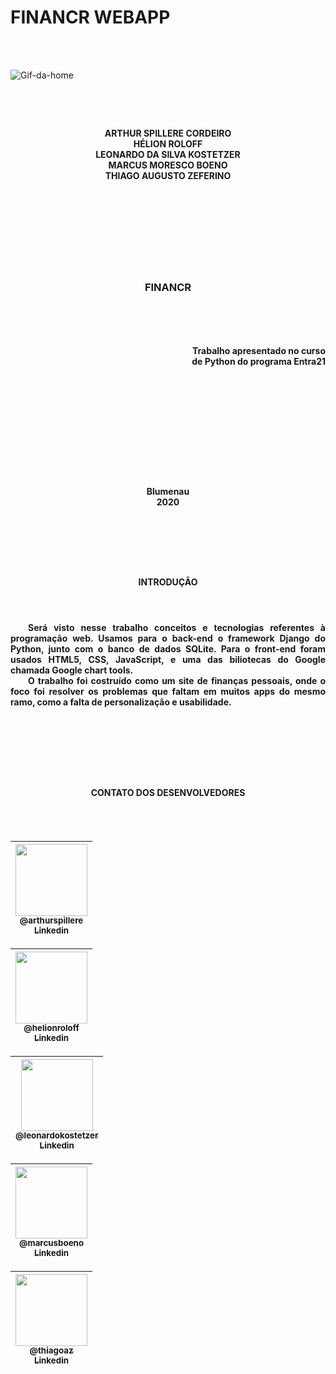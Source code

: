 # FINANCR WEBAPP    

<br>
<br>

![Gif-da-home](https://github.com/helionroloff/webapp/blob/Thiago/financr/faleconosco/static/financr/img/imagens_readme/gif.gif)

#
<br>

<h4 align = 'center'>
ARTHUR SPILLERE CORDEIRO<br>
HÉLION ROLOFF<br>
LEONARDO DA SILVA KOSTETZER<br>
MARCUS MORESCO BOENO<br>
THIAGO AUGUSTO ZEFERINO
</h4>


<br>
<br>
<br>
<br>
<br>
<br>
<br>

<h3 margin-left= '2vw' align = 'center'>
    FINANCR
<h3>

<br>
<br>
<h4 align = 'right' text-align = 'justify'>
    Trabalho apresentado no  curso<br> de Python do programa Entra21
</h4>

<br>
<br>
<br>
<br>
<br>
<br>
<br>
<br>
<br>

<h4 align = 'center'>
Blumenau <br>
2020
</h4>

<br>

#

<br>

<h4 align = 'center'> 
INTRODUÇÃO
</h4>

<br>

<h4 align = 'justify'>

&emsp;&emsp;Será visto nesse trabalho conceitos e tecnologias referentes à programação web. Usamos para o back-end o framework Django do Python, junto com o banco de dados SQLite. Para o front-end foram usados HTML5, CSS, JavaScript, e uma das biliotecas do Google chamada Google chart tools.<br>
&emsp;&emsp;O trabalho foi costruído como um site de finanças pessoais, onde o foco foi resolver os problemas que faltam em muitos apps do mesmo ramo, como a falta de personalização e usabilidade.

</h4>

<br>
<br>

#
<br>

<h4 align = 'center'>
CONTATO DOS DESENVOLVEDORES
</h4>


<br>
<br>

<table>
<thead>
<tr>
<th align="center"><a href="https://github.com/ArthurSpillere"><img src="https://avatars.githubusercontent.com/u/69689479?s=460&u=c4872eae980aca78b59bc716f19454d1a5358335&v=4" width="115" style="max-width:100%;"><br><sub>@arthurspillere</sub></a><br><a href = 'https://www.linkedin.com/in/arthur-spillere-cordeiro-796592148/'><sub>Linkedin</sub></a></th>
</tr>
</thead>
</table>


<table>
<thead>
<tr>
<th align="center"><a href="https://github.com/helionroloff"><img src="https://media-exp1.licdn.com/dms/image/C4D03AQEcfythRehlcw/profile-displayphoto-shrink_200_200/0/1604596056727?e=1619049600&v=beta&t=zqslUdVqUThrLnXpj5bM3NJRPNErNcH-lJgrFR9DA6A" width="115" style="max-width:100%;"><br><sub>@helionroloff</sub></a><br><a href = 'https://www.linkedin.com/in/helion-roloff-1222a91a4/'><sub>Linkedin</sub></a></th>
</tr>
</thead>
</table>


<table>
<thead>
<tr>
<th align="center"><a href="https://github.com/Leonardo612?tab=repositories"><img src="https://avatars.githubusercontent.com/u/69691083?s=460&v=4" width="115" style="max-width:100%;"><br><sub>@leonardokostetzer</sub></a><br><a href = 'https://www.linkedin.com/in/leonardo-kostetzer-1874621b8/'><sub>Linkedin</sub></a></th>
</tr>
</thead>
</table>


<table>
<thead>
<tr>
<th align="center"><a href="https://github.com/boenomarcus"><img src="https://avatars.githubusercontent.com/u/42239994?s=460&u=6f0c9f8f1b7992fa49cce6c4b96aabd5cbe27f67&v=4" width="115" style="max-width:100%;"><br><sub>@marcusboeno</sub><br></a><a href = 'https://www.linkedin.com/in/boenomarcus/'><sub>Linkedin</sub></a></th>
</tr>
</thead>
</table>


<table>
<thead>
<tr>
<th align="center"><a href="https://github.com/ThiagoAZBR"><img src="https://avatars.githubusercontent.com/u/60245661?s=460&u=77ca2f89bb47ae42b29c88b46a9b96e57f4d891e&v=4" width="115" style="max-width:100%;"><br><sub>@thiagoaz</sub><br></a><a href = 'https://www.linkedin.com/in/thiago-augusto-zeferino-b24b391b8/'><sub>Linkedin</sub></a></th>
</tr>
</thead>
</table>
